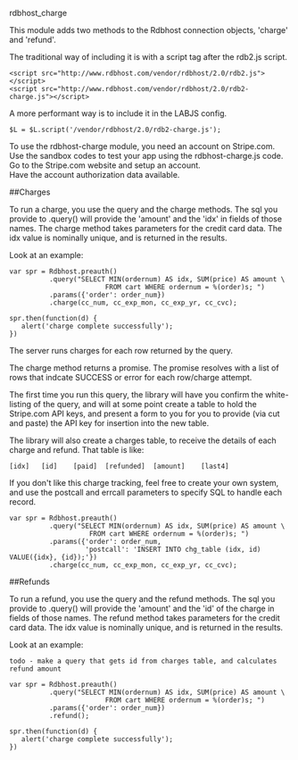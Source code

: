 


rdbhost_charge


This module adds two methods to the Rdbhost connection objects,  'charge' and 'refund'.


The traditional way of including it is with a script tag after the rdb2.js script.

    <script src="http://www.rdbhost.com/vendor/rdbhost/2.0/rdb2.js"></script>
    <script src="http://www.rdbhost.com/vendor/rdbhost/2.0/rdb2-charge.js"></script>


A more performant way is to include it in the LABJS config.

    $L = $L.script('/vendor/rdbhost/2.0/rdb2-charge.js');


To use the rdbhost-charge module, you need an account on Stripe.com.  Use the sandbox codes to 
test your app using the rdbhost-charge.js code.   Go to the Stripe.com website and setup an account.  
Have the account authorization data available.

##Charges

To run a charge, you use the query and the charge methods.   The sql you provide to .query() will 
provide the 'amount' and the 'idx' in fields of those names.   The charge method takes parameters 
for the credit card data.  The idx value is nominally unique, and is returned in the results.

Look at an example:

    var spr = Rdbhost.preauth()
              .query("SELECT MIN(ordernum) AS idx, SUM(price) AS amount \
                            FROM cart WHERE ordernum = %(order)s; ")
              .params({'order': order_num})
              .charge(cc_num, cc_exp_mon, cc_exp_yr, cc_cvc);
              
    spr.then(function(d) {
       alert('charge complete successfully');
    })
              
              
The server runs charges for each row returned by the query.   

The charge method returns a promise.  The promise resolves with a list of rows that indcate SUCCESS or error 
for each row/charge attempt.

The first time you run this query, the library will have you confirm the white-listing of the query, and
will at some point create a table to hold the Stripe.com API keys, and present a form to you for you to
provide (via cut and paste) the API key for insertion into the new table.

The library will also create a charges table, to receive the details of each charge and refund.   That 
table is like:

    [idx]   [id]    [paid]  [refunded]  [amount]    [last4]
    
    
If you don't like this charge tracking, feel free to create your own system, and use the postcall and 
errcall parameters to specify SQL to handle each record.


    var spr = Rdbhost.preauth()
              .query("SELECT MIN(ordernum) AS idx, SUM(price) AS amount \
                        FROM cart WHERE ordernum = %(order)s; ")
              .params({'order': order_num, 
                       'postcall': 'INSERT INTO chg_table (idx, id) VALUE({idx}, {id});'})
              .charge(cc_num, cc_exp_mon, cc_exp_yr, cc_cvc);


##Refunds

To run a refund, you use the query and the refund methods.   The sql you provide to .query() will 
provide the 'amount' and the 'id' of the charge in fields of those names.   The 
refund method takes parameters for the credit card data.  The idx value is nominally unique, 
and is returned in the results.

Look at an example:
   
    todo - make a query that gets id from charges table, and calculates refund amount
   
    var spr = Rdbhost.preauth()
              .query("SELECT MIN(ordernum) AS idx, SUM(price) AS amount \
                            FROM cart WHERE ordernum = %(order)s; ")
              .params({'order': order_num})
              .refund();
              
    spr.then(function(d) {
       alert('charge complete successfully');
    })
              
              




